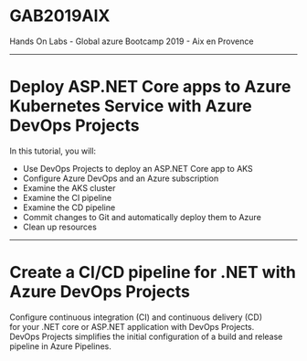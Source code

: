 # GAB2019AIX

Hands On Labs - Global azure Bootcamp 2019 - Aix en Provence

----------------------------------------------------------------------------

# Deploy ASP.NET Core apps to Azure Kubernetes Service with Azure DevOps Projects

In this tutorial, you will:

* Use DevOps Projects to deploy an ASP.NET Core app to AKS
* Configure Azure DevOps and an Azure subscription
* Examine the AKS cluster
* Examine the CI pipeline
* Examine the CD pipeline
* Commit changes to Git and automatically deploy them to Azure
* Clean up resources

---------------------------------------------------------------------------

# Create a CI/CD pipeline for .NET with Azure DevOps Projects

Configure continuous integration (CI) and continuous delivery (CD)  
for your .NET core or ASP.NET application with DevOps Projects.  
DevOps Projects simplifies the initial configuration of a build and release pipeline in Azure Pipelines.

